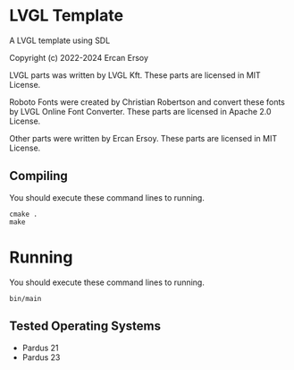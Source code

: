 # LVGL Template

A LVGL template using SDL

Copyright (c) 2022-2024 Ercan Ersoy

LVGL parts was written by LVGL Kft. These parts are licensed in MIT License.

Roboto Fonts were created by Christian Robertson and convert these fonts
by LVGL Online Font Converter. These parts are licensed in Apache 2.0
License.

Other parts were written by Ercan Ersoy. These parts are licensed in
MIT License.

## Compiling

You should execute these command lines to running.

    cmake .
    make

# Running

You should execute these command lines to running.

    bin/main

## Tested Operating Systems

* Pardus 21
* Pardus 23
